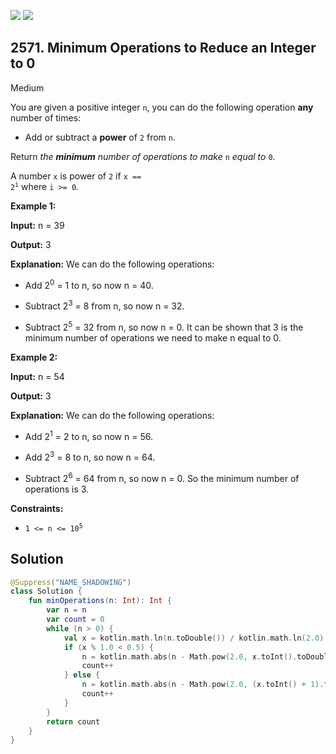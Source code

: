 [![](https://img.shields.io/github/stars/javadev/LeetCode-in-Kotlin?label=Stars&style=flat-square)](https://github.com/javadev/LeetCode-in-Kotlin)
[![](https://img.shields.io/github/forks/javadev/LeetCode-in-Kotlin?label=Fork%20me%20on%20GitHub%20&style=flat-square)](https://github.com/javadev/LeetCode-in-Kotlin/fork)

## 2571\. Minimum Operations to Reduce an Integer to 0

Medium

You are given a positive integer `n`, you can do the following operation **any** number of times:

*   Add or subtract a **power** of `2` from `n`.

Return _the **minimum** number of operations to make_ `n` _equal to_ `0`.

A number `x` is power of `2` if <code>x == 2<sup>i</sup></code> where `i >= 0`_._

**Example 1:**

**Input:** n = 39

**Output:** 3

**Explanation:** We can do the following operations: 

- Add 2<sup>0</sup> = 1 to n, so now n = 40. 

- Subtract 2<sup>3</sup> = 8 from n, so now n = 32. 

- Subtract 2<sup>5</sup> = 32 from n, so now n = 0. It can be shown that 3 is the minimum number of operations we need to make n equal to 0.

**Example 2:**

**Input:** n = 54

**Output:** 3

**Explanation:** We can do the following operations: 

- Add 2<sup>1</sup> = 2 to n, so now n = 56. 

- Add 2<sup>3</sup> = 8 to n, so now n = 64. 

- Subtract 2<sup>6</sup> = 64 from n, so now n = 0. So the minimum number of operations is 3.

**Constraints:**

*   <code>1 <= n <= 10<sup>5</sup></code>

## Solution

```kotlin
@Suppress("NAME_SHADOWING")
class Solution {
    fun minOperations(n: Int): Int {
        var n = n
        var count = 0
        while (n > 0) {
            val x = kotlin.math.ln(n.toDouble()) / kotlin.math.ln(2.0)
            if (x % 1.0 < 0.5) {
                n = kotlin.math.abs(n - Math.pow(2.0, x.toInt().toDouble()).toInt())
                count++
            } else {
                n = kotlin.math.abs(n - Math.pow(2.0, (x.toInt() + 1).toDouble()).toInt())
                count++
            }
        }
        return count
    }
}
```